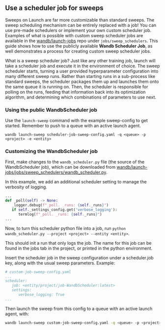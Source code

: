 ## Use a scheduler job for sweeps

Sweeps on Launch are far more customizable than standard sweeps. The sweep scheduling mechanism can be entirely replaced with a job! You can use pre-made schedulers or implement your own custom scheduler job. Examples of what is possible with custom sweep scheduler jobs are available in the [wandb/launch-jobs](https://github.com/wandb/launch-jobs) repo under `jobs/sweep_schedulers`. This guide shows how to use the publicly available **Wandb Scheduler Job**, as well demonstrates a process for creating custom sweep scheduler jobs. 

What is a sweep scheduler job? Just like any other training job, launch will take a scheduler job and execute it in the environment of choice. The sweep scheduler starts, turning a user provided hyperparameter configuration into many different sweep runs. Rather than starting runs in a sub-process like standard sweeps, the scheduler packages them up and launches them onto the same queue it is running on. Then, the scheduler is responsible for polling on the runs, feeding that information back into its optimization algorithm, and determining which combinations of parameters to use next.

### Using the public WandbScheduler job

Use the `launch-sweep` command with the example sweep-config to get started. Remember to push to a queue with an active launch agent.

`wandb launch-sweep scheduler-job-sweep-config.yaml -q <queue> -p <project> -e <entity>`

### Customizing the WandbScheduler job

First, make changes to the `wandb_scheduler.py` file (the source of the WandbScheduler job), which can be downloaded from [wandb/launch-jobs/jobs/sweep_schedulers/wandb_scheduler.py](https://github.com/wandb/launch-jobs/jobs/sweep_schedulers/wandb_scheduler.py).

In this example, we add an additional scheduler setting to manage the verbosity of logging.

```python
...
def _poll(self) -> None:
   _logger.debug(f"_poll. _runs: {self._runs}")
   if self._settings_config.get('verbose_logging'):
      termlog(f"_poll. _runs: {self._runs}")
...
```

Now, to turn this scheduler python file into a job, run `python wandb_scheduler.py --project <project> --entity <entity>`.

This should init a run that only logs the job. The name for this job can be found in the jobs tab in the project, or printed in the python environment.

Insert the scheduler job in the sweep configuration under a scheduler.job key, along with the usual sweep parameters. Example:

```yaml
# custom-job-sweep-config.yaml
...
scheduler:
   job: <entity/project/job-WandbScheduler:latest>
   settings:
      verbose_logging: True
...
```

Then launch the sweep from this config to a queue with an active launch agent, with: 

```bash
wandb launch-sweep custom-job-sweep-config.yaml -q <queue> -p <project> -e <entity>
```

